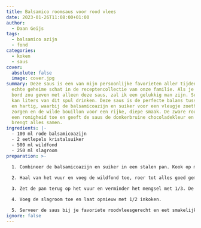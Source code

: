 ```yaml
---
title: Balsamico roomsaus voor rood vlees
date: 2023-01-26T11:08:00+01:00
author:
  - Daan Geijs
tags:
  - balsamico azijn
  - fond
categories:
  - koken
  - saus
cover:
  absolute: false
  image: cover.jpg
summary: Deze saus is een van mijn persoonlijke favorieten aller tijden en een
  echte geheime schat in de receptencollectie van onze familie. Als je me een
  bord zou geven met alleen deze saus, zal ik een gelukkig man zijn. Serieus, ik
  kan liters van dit spul drinken. Deze saus is de perfecte balans tussen zoet
  en hartig, waarbij de balsamicoazijn en suiker voor een vleugje zoetheid
  zorgen en de wilde bouillon voor een rijke, diepe smaak. De zware room voegt
  een romigheid toe en geeft de saus de donkerbruine chocoladekleur en dat
  brengt alles samen.
ingredients: |-
  - 100 ml rode balsamicoazijn
  - 2 eetlepels kristalsuiker
  - 500 ml wildfond
  - 250 ml slagroom
preparation: >-
  
  1. Combineer de balsamicoazijn en suiker in een stalen pan. Kook op middelhoog vuur tot het mengsel dikker wordt en stroperig wordt. Roer constant om aanbranden te voorkomen.

  2. Haal van het vuur en voeg de wildfond toe, roer tot alles goed gemengd is.

  3. Zet de pan terug op het vuur en verminder het mengsel met 1/3. De saus zal verder indikken.

  4. Voeg de slagroom toe en laat opnieuw met 1/2 inkoken.

  5. Serveer de saus bij je favoriete roodvleesgerecht en eet smakelijk!
ignore: false
---
```


